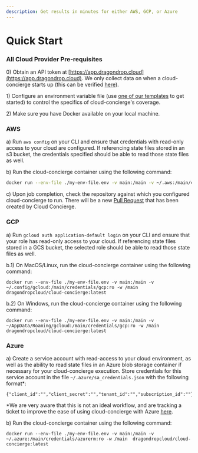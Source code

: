 ```yaml
---
description: Get results in minutes for either AWS, GCP, or Azure
---
```


# Quick Start

### All Cloud Provider Pre-requisites

0\) Obtain an API token at [https://app.dragondrop.cloud](https://app.dragondrop.cloud). We only collect data on when a cloud-concierge starts up (this can be verified [here](https://github.com/dragondrop-cloud/cloud-concierge/blob/dev/main/internal/implementations/dragon\_drop/http\_dragondrop\_oss\_methods.go)).

1\) Configure an environment variable file (use [one of our templates](https://github.com/dragondrop-cloud/cloud-concierge/tree/dev/examples/environments) to get started) to control the specifics of cloud-concierge's coverage.&#x20;

2\) Make sure you have Docker available on your local machine.

### AWS

a) Run `aws config` on your CLI and ensure that credentials with read-only access to your cloud are configured. If referencing state files stored in an s3 bucket, the credentials specified should be able to read those state files as well.    &#x20;

b) Run the cloud-concierge container using the following command:

```bash
docker run --env-file ./my-env-file.env -v main:/main -v ~/.aws:/main/credentials/aws:ro -w /main  dragondropcloud/cloud-concierge:latest
```

c) Upon job completion, check the repository against which you configured cloud-concierge to run. There will be a new [Pull Request](how-it-works/pull-request-output.md) that has been created by Cloud Concierge.

### GCP

a) Run `gcloud auth application-default login` on your CLI and ensure that your role has read-only access to your cloud. If referencing state files stored in a GCS bucket, the selected role should be able to read those state files as well.

b.1) On MacOS/Linux, run the cloud-concierge container using the following command:

```
docker run --env-file ./my-env-file.env -v main:/main -v ~/.config/gcloud:/main/credentials/gcp:ro -w /main  dragondropcloud/cloud-concierge:latest
```

b.2) On Windows, run the cloud-concierge container using the following command:

```
docker run --env-file ./my-env-file.env -v main:/main -v ~/AppData/Roaming/gcloud:/main/credentials/gcp:ro -w /main  dragondropcloud/cloud-concierge:latest
```

### Azure

a) Create a service account with read-access to your cloud environment, as well as the ability to read state files in an Azure blob storage container if necessary for your cloud-concierge execution. Store credentials for this service account in the file `~/.azure/sa_credentials.json` with the following format\*:

```
{"client_id":"","client_secret":"","tenant_id":"","subscription_id":""}
```

\*We are very aware that this is not an ideal workflow, and are tracking a ticket to improve the ease of using cloud-concierge with Azure [here](https://github.com/dragondrop-cloud/cloud-concierge/issues/41).

b) Run the cloud-concierge container using the following command:

```
docker run --env-file ./my-env-file.env -v main:/main -v ~/.azure:/main/credentials/azurerm:ro -w /main  dragondropcloud/cloud-concierge:latest
```
